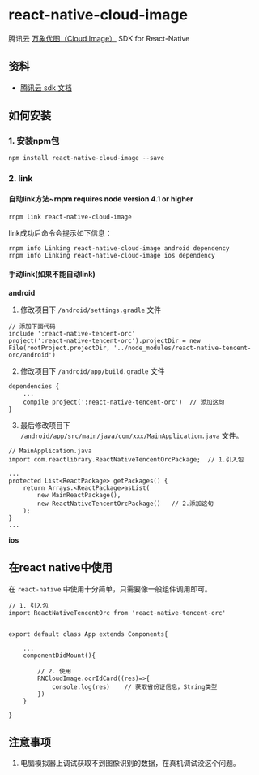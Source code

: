 # react-native-cloud-image

腾讯云 [万象优图（Cloud Image）](https://www.qcloud.com/product/ci) SDK for React-Native

## 资料

- [腾讯云 sdk 文档](https://cloud.tencent.com/document/product/641/12408)


## 如何安装

### 1. 安装npm包

```
npm install react-native-cloud-image --save
```

### 2. link

#### 自动link方法~rnpm requires node version 4.1 or higher

```
rnpm link react-native-cloud-image
```

link成功后命令会提示如下信息：

```
rnpm info Linking react-native-cloud-image android dependency 
rnpm info Linking react-native-cloud-image ios dependency
```

#### 手动link(如果不能自动link)

**android**

1. 修改项目下 `/android/settings.gradle` 文件

```
// 添加下面代码
include ':react-native-tencent-orc'
project(':react-native-tencent-orc').projectDir = new File(rootProject.projectDir, '../node_modules/react-native-tencent-orc/android')
```

2. 修改项目下 `/android/app/build.gradle` 文件

```
dependencies {
    ...
    compile project(':react-native-tencent-orc')  // 添加这句
}
```

3. 最后修改项目下 `/android/app/src/main/java/com/xxx/MainApplication.java` 文件。

```
// MainApplication.java
import com.reactlibrary.ReactNativeTencentOrcPackage;  // 1.引入包

...
protected List<ReactPackage> getPackages() {
    return Arrays.<ReactPackage>asList(
        new MainReactPackage(),
        new ReactNativeTencentOrcPackage()   // 2.添加这句
    );
}
...
```

**ios**


## 在react native中使用

在 `react-native` 中使用十分简单，只需要像一般组件调用即可。

```
// 1. 引入包
import ReactNativeTencentOrc from 'react-native-tencent-orc'


export default class App extends Components{

    ...
    componentDidMount(){

        // 2. 使用
        RNCloudImage.ocrIdCard((res)=>{
            console.log(res)    // 获取省份证信息，String类型
        })
    }

}
```


## 注意事项

1. 电脑模拟器上调试获取不到图像识别的数据，在真机调试没这个问题。

